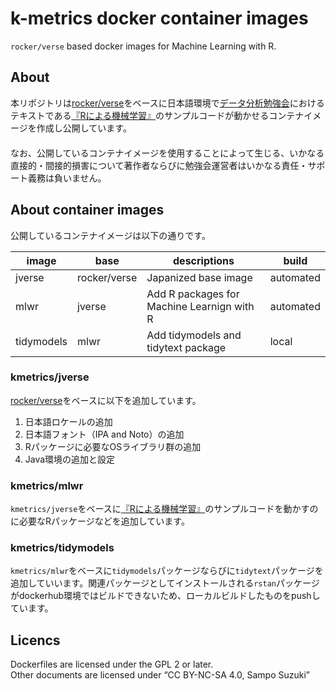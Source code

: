k-metrics docker container images
================

`rocker/verse` based docker images for Machine Learning with
R.

## About

本リポジトリは[rocker/verse](https://hub.docker.com/r/rocker/verse)をベースに日本語環境で[データ分析勉強会](https://sites.google.com/site/kantometrics/2019)におけるテキストである[『Rによる機械学習』](https://www.shoeisha.co.jp/book/detail/9784798145112)のサンプルコードが動かせるコンテナイメージを作成し公開しています。  
　  
なお、公開しているコンテナイメージを使用することによって生じる、いかなる直接的・間接的損害について著作者ならびに勉強会運営者はいかなる責任・サポート義務は負いません。

## About container images

公開しているコンテナイメージは以下の通りです。

| image      | base         | descriptions                               | build     |
| ---------- | ------------ | ------------------------------------------ | --------- |
| jverse     | rocker/verse | Japanized base image                       | automated |
| mlwr       | jverse       | Add R packages for Machine Learnign with R | automated |
| tidymodels | mlwr         | Add tidymodels and tidytext package        | local     |

### kmetrics/jverse

[rocker/verse](https://hub.docker.com/r/rocker/verse)をベースに以下を追加しています。

1.  日本語ロケールの追加
2.  日本語フォント（IPA and
Noto）の追加
3.  Rパッケージに必要なOSライブラリ群の追加
4.  Java環境の追加と設定

### kmetrics/mlwr

`kmetrics/jverse`をベースに[『Rによる機械学習』](https://www.shoeisha.co.jp/book/detail/9784798145112)のサンプルコードを動かすのに必要なRパッケージなどを追加しています。

### kmetrics/tidymodels

`kmetrics/mlwr`をベースに`tidymodels`パッケージならびに`tidytext`パッケージを追加していいます。関連パッケージとしてインストールされる`rstan`パッケージがdockerhub環境ではビルドできないため、ローカルビルドしたものをpushしています。

## Licencs

Dockerfiles are licensed under the GPL 2 or later.  
Other documents are licensed under “CC BY-NC-SA 4.0, Sampo Suzuki”
